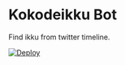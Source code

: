 # Kokodeikku Bot
Find ikku from twitter timeline.

[![Deploy](https://www.herokucdn.com/deploy/button.png)](https://heroku.com/deploy)
